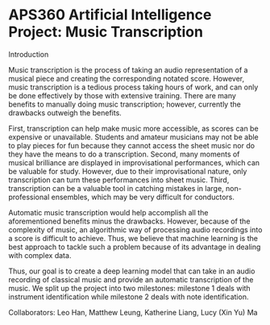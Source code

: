 # APS360 Artificial Intelligence Project: Music Transcription


Introduction

Music transcription is the process of taking an audio representation of a musical piece and creating the corresponding notated score. However, music transcription is a tedious process taking hours of work, and can only be done effectively by those with extensive training. There are many benefits to manually doing music transcription; however, currently the drawbacks outweigh the benefits.

First, transcription can help make music more accessible, as scores can be expensive or unavailable. Students and amateur musicians may not be able to play pieces for fun because they cannot access the sheet music nor do they have the means to do a transcription. Second, many moments of musical brilliance are displayed in improvisational performances, which can be valuable for study. However, due to their improvisational nature, only transcription can turn these performances into sheet music. Third, transcription can be a valuable tool in catching mistakes in large, non-professional ensembles, which may be very difficult for conductors.

Automatic music transcription would help accomplish all the aforementioned benefits minus the drawbacks. However, because of the complexity of music, an algorithmic way of processing audio recordings into a score is difficult to achieve. Thus, we believe that machine learning is the best approach to tackle such a problem because of its advantage in dealing with complex data.

Thus, our goal is to create a deep learning model that can take in an audio recording of classical music and provide an automatic transcription of the music. We split up the project into two milestones: milestone 1 deals with instrument identification while milestone 2 deals with note identification.

Collaborators: Leo Han, Matthew Leung, Katherine Liang, Lucy (Xin Yu) Ma
